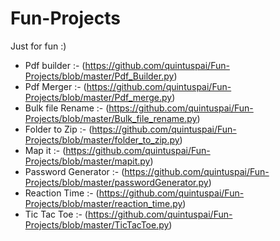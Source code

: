 # **Fun-Projects**
Just for fun :)

* Pdf builder :- (https://github.com/quintuspai/Fun-Projects/blob/master/Pdf_Builder.py)
* Pdf Merger :- (https://github.com/quintuspai/Fun-Projects/blob/master/Pdf_merge.py)
* Bulk file Rename :- (https://github.com/quintuspai/Fun-Projects/blob/master/Bulk_file_rename.py)
* Folder to Zip :- (https://github.com/quintuspai/Fun-Projects/blob/master/folder_to_zip.py)
* Map it :- (https://github.com/quintuspai/Fun-Projects/blob/master/mapit.py)
* Password Generator :- (https://github.com/quintuspai/Fun-Projects/blob/master/passwordGenerator.py)
* Reaction Time :- (https://github.com/quintuspai/Fun-Projects/blob/master/reaction_time.py)
* Tic Tac Toe :- (https://github.com/quintuspai/Fun-Projects/blob/master/TicTacToe.py)
